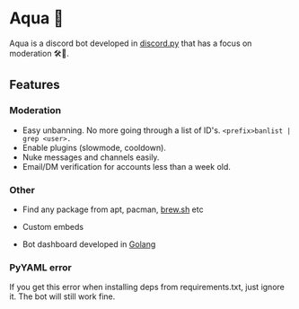 # Aqua 🌊

Aqua is a discord bot developed in [discord.py](https://discordpy.readthedocs.io/en/latest/api.html) that has a focus on moderation 🛠️🔧.

## Features

### Moderation

- Easy unbanning. No more going through a list of ID's. `<prefix>banlist | grep <user>.`
- Enable plugins (slowmode, cooldown).
- Nuke messages and channels easily.
- Email/DM verification for accounts less than a week old.

### Other

- Find any package from apt, pacman, [brew.sh](https://brew.sh) etc

- Custom embeds

- Bot dashboard developed in [Golang]("golang.org")

  
### PyYAML error
If you get this error when installing deps from requirements.txt, just ignore it. The bot will still work fine.
